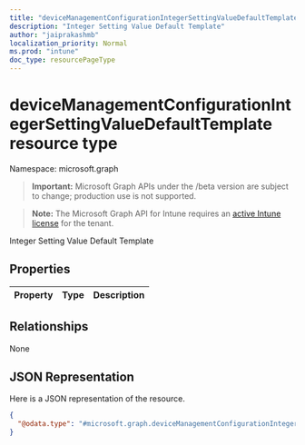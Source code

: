 ```yaml
---
title: "deviceManagementConfigurationIntegerSettingValueDefaultTemplate resource type"
description: "Integer Setting Value Default Template"
author: "jaiprakashmb"
localization_priority: Normal
ms.prod: "intune"
doc_type: resourcePageType
---
```


# deviceManagementConfigurationIntegerSettingValueDefaultTemplate resource type

Namespace: microsoft.graph

> **Important:** Microsoft Graph APIs under the /beta version are subject to change; production use is not supported.

> **Note:** The Microsoft Graph API for Intune requires an [active Intune license](https://go.microsoft.com/fwlink/?linkid=839381) for the tenant.

Integer Setting Value Default Template

## Properties
|Property|Type|Description|
|:---|:---|:---|

## Relationships
None

## JSON Representation
Here is a JSON representation of the resource.
<!-- {
  "blockType": "resource",
  "@odata.type": "microsoft.graph.deviceManagementConfigurationIntegerSettingValueDefaultTemplate"
}
-->
``` json
{
  "@odata.type": "#microsoft.graph.deviceManagementConfigurationIntegerSettingValueDefaultTemplate"
}
```
